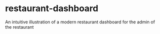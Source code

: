 # restaurant-dashboard
An intuitive illustration of a modern restaurant dashboard for the admin of the restaurant
